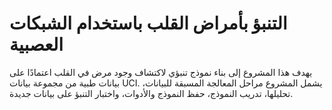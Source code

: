 #  التنبؤ بأمراض القلب باستخدام الشبكات العصبية
يهدف هذا المشروع إلى بناء نموذج تنبؤي لاكتشاف وجود مرض في القلب اعتمادًا على بيانات طبية من مجموعة بيانات UCI. يشمل المشروع مراحل المعالجة المسبقة للبيانات، تحليلها، تدريب النموذج، حفظ النموذج والأدوات، واختبار التنبؤ على بيانات جديدة.

